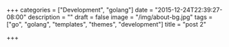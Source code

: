 +++
categories = ["Development", "golang"]
date = "2015-12-24T22:39:27-08:00"
description = ""
draft = false
image = "/img/about-bg.jpg"
tags = ["go", "golang", "templates", "themes", "development"]
title = "post 2"

+++

